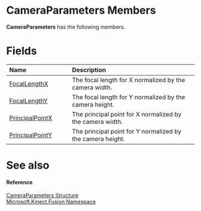 CameraParameters Members  
========================  

**CameraParameters** has the following members.  

<span id="publicfieldsSection"></span>

Fields  
======  

<table>
<colgroup>
<col width="30%" />
<col width="60%" />
</colgroup>
<thead>
<tr class="header">
<th align="left">Name</th>
<th align="left">Description</th>
</tr>
</thead>
<tbody>
<tr class="odd">
<td align="left"><a href="CameraParameters_Fields/FocalLengthX_Field.md">FocalLengthX</a></td>
<td align="left">The focal length for X normalized by the camera width.</td>
</tr>
<tr class="even">
<td align="left"><a href="CameraParameters_Fields/FocalLengthY_Field.md">FocalLengthY</a></td>
<td align="left">The focal length for Y normalized by the camera height.</td>
</tr>
<tr class="odd">
<td align="left"><a href="CameraParameters_Fields/PrincipalPointX_Field.md">PrincipalPointX</a></td>
<td align="left">The principal point for X normalized by the camera width.</td>
</tr>
<tr class="even">
<td align="left"><a href="CameraParameters_Fields/PrincipalPointY_Field.md">PrincipalPointY</a></td>
<td align="left">The principal point for Y normalized by the camera height.</td>
</tr>
</tbody>
</table>

<span id="ID4EK"></span>

See also  
========  

<span id="ID4EM"></span>
#### Reference  

[CameraParameters Structure](../CameraParameters_Structure.md)  
 [Microsoft.Kinect.Fusion Namespace](../../Kinect.Fusion.md)  



<!--Please do not edit the data in the comment block below.-->
<!--
TOCTitle : CameraParameters Members
RLTitle : CameraParameters Members
KeywordF : Microsoft.Kinect.Fusion.CameraParameters
KeywordF : CameraParameters
KeywordK : CameraParameters structure
KeywordK : CameraParameters structure, all members
KeywordK : Microsoft.Kinect.Fusion.CameraParameters structure
HelpPriority : 1
KeywordA : AllMembers.T:Microsoft.Kinect.Fusion.CameraParameters
AssetID : AllMembers.T:Microsoft.Kinect.Fusion.CameraParameters
Locale : en-us
CommunityContent : 1
TargetOS : Windows
TopicType : kbSyntax
DocSet : K4Wv2
ProjType : K4Wv2Proj
Technology : Kinect for Windows
Product : Kinect for Windows SDK v2
productversion : 20
-->
